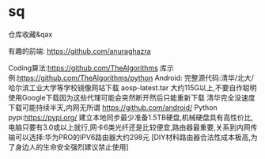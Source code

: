 # sq
仓库收藏&amp;qax

有趣的前端:
          https://github.com/anuraghazra
    
Coding算法:https://github.com/TheAlgorithms
    库示例:https://github.com/TheAlgorithms/python
Android:
完整源代码:清华/北大/哈尔滨工业大学等学校镜像网站下载 aosp-latest.tar 大约115G以上,不要自作聪明使用Google下载因为这些代理可能会突然断开然后只能重新下载
       清华完全没速度下载可能持续半天,内网无所谓
       https://github.com/android/
Python pypi:https://pypi.org/
      建立本地同步最少准备1.5TB硬盘,机械硬盘具有高性价比,电脑只要有3.0或以上就行,网卡6类光纤还是比较便宜,路由器最重要,关系到内网传输可以选择:华为PRO的IPV6路由器大约298元
      [DIY材料路由器合法性成本极高,为了身边人的生命安全强烈建议禁止使用]
